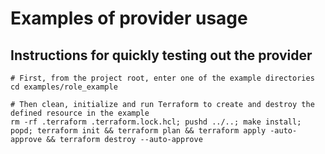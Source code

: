 
# Examples of provider usage

## Instructions for quickly testing out the provider

```shell
# First, from the project root, enter one of the example directories
cd examples/role_example

# Then clean, initialize and run Terraform to create and destroy the defined resource in the example
rm -rf .terraform .terraform.lock.hcl; pushd ../..; make install; popd; terraform init && terraform plan && terraform apply -auto-approve && terraform destroy --auto-approve
```
